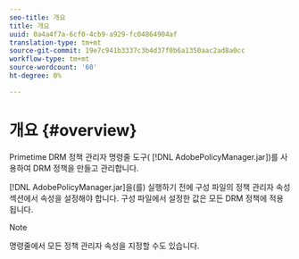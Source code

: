 ```yaml
---
seo-title: 개요
title: 개요
uuid: 0a4a4f7a-6cf0-4cb9-a929-fc04864904af
translation-type: tm+mt
source-git-commit: 19e7c941b3337c3b4d37f0b6a1350aac2ad8a0cc
workflow-type: tm+mt
source-wordcount: '60'
ht-degree: 0%

---
```



# 개요 {#overview}

Primetime DRM 정책 관리자 명령줄 도구( [!DNL AdobePolicyManager.jar])를 사용하여 DRM 정책을 만들고 관리합니다.

[!DNL AdobePolicyManager.jar]을(를) 실행하기 전에 구성 파일의 정책 관리자 속성 섹션에서 속성을 설정해야 합니다. 구성 파일에서 설정한 값은 모든 DRM 정책에 적용됩니다.

>[!NOTE]
>
>명령줄에서 모든 정책 관리자 속성을 지정할 수도 있습니다.